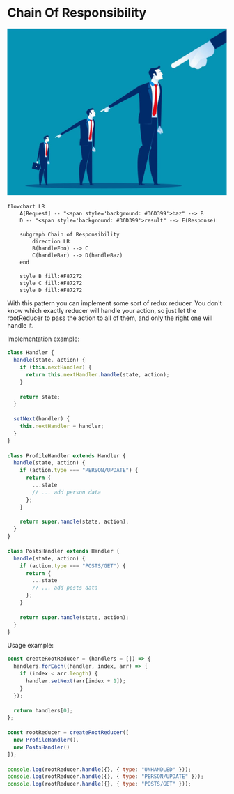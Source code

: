 # Chain Of Responsibility

![This is an image](./assets/chain-of-responsibility.jpeg)

```mermaid
flowchart LR
    A[Request] -- "<span style='background: #36D399'>baz" --> B    
    D -- "<span style='background: #36D399'>result" --> E(Response)
    
    subgraph Chain of Responsibility 
        direction LR
        B(handleFoo) --> C
        C(handleBar) --> D(handleBaz)
    end

    style B fill:#F87272
    style C fill:#F87272
    style D fill:#F87272
```

With this pattern you can implement some sort of redux reducer. You don't know which exactly reducer will handle your action, so just let the rootReducer to pass the action to all of them, and only the right one will handle it.

Implementation example:

```js
class Handler {
  handle(state, action) {
    if (this.nextHandler) {
      return this.nextHandler.handle(state, action);
    }

    return state;
  }

  setNext(handler) {
    this.nextHandler = handler;
  }
}

class ProfileHandler extends Handler {
  handle(state, action) {
    if (action.type === "PERSON/UPDATE") {
      return {
        ...state
        // ... add person data
      };
    }

    return super.handle(state, action);
  }
}

class PostsHandler extends Handler {
  handle(state, action) {
    if (action.type === "POSTS/GET") {
      return {
        ...state
        // ... add posts data
      };
    }

    return super.handle(state, action);
  }
}
```

Usage example:
```js
const createRootReducer = (handlers = []) => {
  handlers.forEach((handler, index, arr) => {
    if (index < arr.length) {
      handler.setNext(arr[index + 1]);
    }
  });

  return handlers[0];
};

const rootReducer = createRootReducer([
  new ProfileHandler(),
  new PostsHandler()
]);

console.log(rootReducer.handle({}, { type: "UNHANDLED" }));
console.log(rootReducer.handle({}, { type: "PERSON/UPDATE" }));
console.log(rootReducer.handle({}, { type: "POSTS/GET" }));
```
